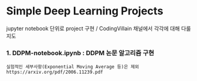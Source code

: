# Simple Deep Learning Projects
jupyter notebook 단위로 project 구현 / CodingVillain 채널에서 각각에 대해 다룰지도
 
 
### 1. DDPM-notebook.ipynb : DDPM 논문 알고리즘 구현
    실험적인 세부사항(Exponential Moving Average 등)은 제외
    https://arxiv.org/pdf/2006.11239.pdf
